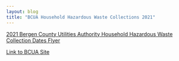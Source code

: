 ```yaml
---
layout: blog
title: "BCUA Household Hazardous Waste Collections 2021"
---
```



[2021 Bergen County Utilities Authority Household Hazardous Waste Collection Dates Flyer](https://www.bcua.org/vertical/Sites/%7BF76805AC-71CD-427F-AD9B-9E08876F224A%7D/uploads/2021_HHW_Flyer.pdf)

[Link to BCUA Site](https://www.bcua.org/index.asp?SEC=E2706A28-C5DF-4F70-B2B7-6B8B70500AD0&DE=3CF5A56A-88A9-4C9A-8440-89EC739E2CBF&Type=B_PR)
